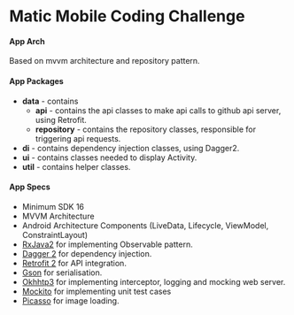 # Matic Mobile Coding Challenge

#### App Arch
Based on mvvm architecture and repository pattern.

#### App Packages
* <b>data</b> - contains
    * <b>api</b> - contains the api classes to make api calls to github api server, using Retrofit.
    * <b>repository</b> - contains the repository classes, responsible for triggering api requests.
* <b>di</b> - contains dependency injection classes, using Dagger2.
* <b>ui</b> - contains classes needed to display Activity.
* <b>util</b> - contains helper classes.


#### App Specs
* Minimum SDK 16
* MVVM Architecture
* Android Architecture Components (LiveData, Lifecycle, ViewModel, ConstraintLayout)
* [RxJava2](https://github.com/ReactiveX/RxJava) for implementing Observable pattern.
* [Dagger 2](https://google.github.io/dagger/) for dependency injection.
* [Retrofit 2](https://square.github.io/retrofit/) for API integration.
* [Gson](https://github.com/google/gson) for serialisation.
* [Okhhtp3](https://github.com/square/okhttp) for implementing interceptor, logging and mocking web server.
* [Mockito](https://site.mockito.org/) for implementing unit test cases
* [Picasso](http://square.github.io/picasso/) for image loading.